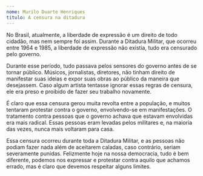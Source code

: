 ```yaml
---
nome: Murilo Duarte Henriques
titulo: A censura na ditadura
---
```


No Brasil, atualmente, a liberdade de expressão é um direito de todo cidadão, mas nem sempre foi assim. Durante a Ditadura Militar, que ocorreu entre 1964 e 1985, a liberdade de expressão não existia, tudo era censurado pelo governo.

Durante esse período, tudo passava pelos sensores do governo antes de se tornar público. Músicos, jornalistas, diretores, não tinham direito de manifestar suas ideias e expor suas obras ao público da maneira que desejassem. Caso algum artista tentasse ignorar essas regras de censura, ele era preso e proibido de fazer seu trabalho novamente.

É claro que essa censura gerou muita revolta entre a população, e muitos tentaram protestar contra o governo, envolvendo-se  em manifestações. O tratamento contra pessoas que o governo achava que estavam envolvidas era mais radical. Essas pessoas eram levadas pelos militares e, na maioria das vezes, nunca mais voltaram para casa.

Essa censura ocorreu durante toda a Ditadura Militar, e as pessoas não podiam fazer nada além de aceitarem caladas, caso contrário, seriam severamente punidas. Felizmente hoje na nossa democracia, tudo é  bem diferente, podemos nos expressar e protestar contra aquilo que achamos errado, mas é claro que devemos respeitar alguns limites.



